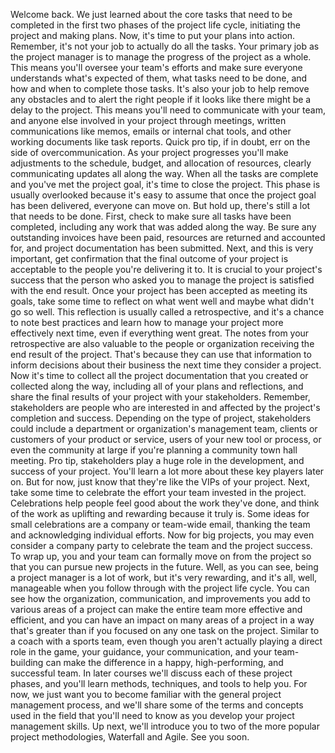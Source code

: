 Welcome back. We just learned about the core tasks that need to be completed in
the first two phases of the project life cycle, initiating the project and
making plans. Now, it's time to put your plans into action. Remember, it's not
your job to actually do all the tasks. Your primary job as the project manager
is to manage the progress of the project as a whole. This means you'll oversee
your team's efforts and make sure everyone understands what's expected of them,
what tasks need to be done, and how and when to complete those tasks. It's also
your job to help remove any obstacles and to alert the right people if it looks
like there might be a delay to the project. This means you'll need to
communicate with your team, and anyone else involved in your project through
meetings, written communications like memos, emails or internal chat tools, and
other working documents like task reports. Quick pro tip, if in doubt, err on
the side of overcommunication. As your project progresses you'll make
adjustments to the schedule, budget, and allocation of resources, clearly
communicating updates all along the way. When all the tasks are complete and
you've met the project goal, it's time to close the project. This phase is
usually overlooked because it's easy to assume that once the project goal has
been delivered, everyone can move on. But hold up, there's still a lot that
needs to be done. First, check to make sure all tasks have been completed,
including any work that was added along the way. Be sure any outstanding
invoices have been paid, resources are returned and accounted for, and project
documentation has been submitted. Next, and this is very important, get
confirmation that the final outcome of your project is acceptable to the people
you're delivering it to. It is crucial to your project's success that the person
who asked you to manage the project is satisfied with the end result. Once your
project has been accepted as meeting its goals, take some time to reflect on
what went well and maybe what didn't go so well. This reflection is usually
called a retrospective, and it's a chance to note best practices and learn how
to manage your project more effectively next time, even if everything went
great. The notes from your retrospective are also valuable to the people or
organization receiving the end result of the project. That's because they can
use that information to inform decisions about their business the next time they
consider a project. Now it's time to collect all the project documentation that
you created or collected along the way, including all of your plans and
reflections, and share the final results of your project with your stakeholders.
Remember, stakeholders are people who are interested in and affected by the
project's completion and success. Depending on the type of project, stakeholders
could include a department or organization's management team, clients or
customers of your product or service, users of your new tool or process, or even
the community at large if you're planning a community town hall meeting. Pro
tip, stakeholders play a huge role in the development, and success of your
project. You'll learn a lot more about these key players later on. But for now,
just know that they're like the VIPs of your project. Next, take some time to
celebrate the effort your team invested in the project. Celebrations help people
feel good about the work they've done, and think of the work as uplifting and
rewarding because it truly is. Some ideas for small celebrations are a company
or team-wide email, thanking the team and acknowledging individual efforts. Now
for big projects, you may even consider a company party to celebrate the team
and the project success. To wrap up, you and your team can formally move on from
the project so that you can pursue new projects in the future. Well, as you can
see, being a project manager is a lot of work, but it's very rewarding, and it's
all, well, manageable when you follow through with the project life cycle. You
can see how the organization, communication, and improvements you add to various
areas of a project can make the entire team more effective and efficient, and
you can have an impact on many areas of a project in a way that's greater than
if you focused on any one task on the project. Similar to a coach with a sports
team, even though you aren't actually playing a direct role in the game, your
guidance, your communication, and your team-building can make the difference in
a happy, high-performing, and successful team. In later courses we'll discuss
each of these project phases, and you'll learn methods, techniques, and tools to
help you. For now, we just want you to become familiar with the general project
management process, and we'll share some of the terms and concepts used in the
field that you'll need to know as you develop your project management skills. Up
next, we'll introduce you to two of the more popular project methodologies,
Waterfall and Agile.  See you soon.
